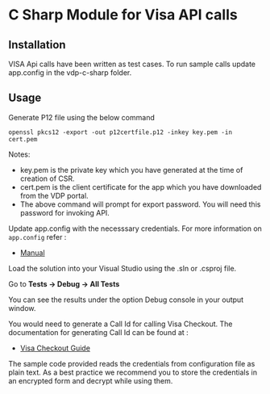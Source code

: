 # C Sharp Module for Visa API calls

## Installation

VISA Api calls have been written as test cases. To run sample calls update app.config in the vdp-c-sharp folder. 

## Usage
  	 
Generate P12 file using the below command

	openssl pkcs12 -export -out p12certfile.p12 -inkey key.pem -in cert.pem
	
Notes: 
* key.pem is the private key which you have generated at the time of creation of CSR. 
* cert.pem is the client certificate for the app which you have downloaded from the VDP portal. 
* The above command will prompt for export password. You will need this password for invoking API.

Update app.config with the necesssary credentials. For more information on `app.config` refer :
	 
* [Manual](https://github.com/visa/SampleCode/wiki/Manual) 

Load the solution into your Visual Studio using the .sln or .csproj file.

Go to **Tests -> Debug -> All Tests**

You can see the results under the option Debug console in your output window. 

You would need to generate a Call Id for calling Visa Checkout. The documentation for generating Call Id can be found at :

* [Visa Checkout Guide](https://github.com/visa/SampleCode/wiki/Visa-Checkout)

The sample code provided reads the credentials from configuration file as plain text. As a best practice we recommend you to store the credentials in an encrypted form and decrypt while using them.
